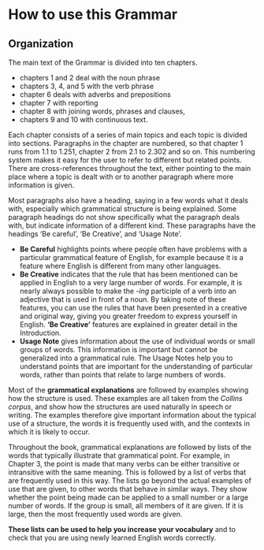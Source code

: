 # How to use this Grammar

## Organization

The main text of the Grammar is divided into ten chapters.
- chapters 1 and 2 deal with the noun phrase
- chapters 3, 4, and 5 with the verb phrase
- chapter 6 deals with adverbs and prepositions
- chapter 7 with reporting
- chapter 8 with joining words, phrases and clauses,
- chapters 9 and 10 with continuous text.

Each chapter consists of a series of main topics and each topic is divided into sections.
Paragraphs in the chapter are numbered, so that chapter 1 runs from 1.1 to 1.251,
chapter 2 from 2.1 to 2.302 and so on.
This numbering system makes it easy for the user to refer to different but
related points. There are cross-references throughout the text, either pointing
to the main place where a topic is dealt with or to another paragraph where
more information is given.


Most paragraphs also have a heading, saying in a few words what it deals
with, especially which grammatical structure is being explained. Some
paragraph headings do not show specifically what the paragraph deals with,
but indicate information of a different kind. These paragraphs have the
headings ‘Be careful’, ‘Be Creative’, and ‘Usage Note’.

- **Be Careful** highlights points where people often have problems with a
particular grammatical feature of English, for example because it is a feature
where English is different from many other languages.
- **Be Creative** indicates that the rule that has been mentioned can be applied in
English to a very large number of words. For example, it is nearly always
possible to make the *-ing* participle of a verb into an adjective that is used in
front of a noun. By taking note of these features, you can use the rules that
have been presented in a creative and original way, giving you greater
freedom to express yourself in English. **‘Be Creative’** features are explained in
greater detail in the Introduction.
- **Usage Note** gives information about the use of individual words or small
groups of words. This information is important but cannot be generalized into
a grammatical rule. The Usage Notes help you to understand points that are
important for the understanding of particular words, rather than points that
relate to large numbers of words.


Most of the **grammatical explanations** are followed by examples showing how
the structure is used. These examples are all taken from the *Collins corpus*,
and show how the structures are used naturally in speech or writing.
The examples therefore give important information about the typical use of a
structure, the words it is frequently used with, and the contexts in which it is likely to occur.


Throughout the book, grammatical explanations are followed by lists of the
words that typically illustrate that grammatical point.
For example, in Chapter 3, the point is made that many verbs can be either transitive or
intransitive with the same meaning. This is followed by a list of verbs that are frequently used in this way.
The lists go beyond the actual examples of use that are given, to other words
that behave in similar ways. They show whether the point being made can be
applied to a small number or a large number of words. If the group is small,
all members of it are given. If it is large, then the most frequently used words
are given.

**These lists can be used to help you increase your vocabulary** and to check that you are using newly learned English words correctly.